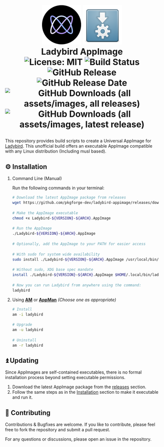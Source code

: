 <h1><p align="center">
  <img src="./assets/images/ladybird.png" alt="Ladybird Logo" width="128">
  <img src="./assets/images/appimage.png" alt="AppImage Logo" width="128">
  <br>Ladybird AppImage<br>
  <img src="https://img.shields.io/badge/License-MIT-blue.svg" alt="License: MIT">
  <img src="https://github.com/pkgforge-dev/ladybird-appimage/actions/workflows/ci.yaml/badge.svg" alt="Build Status">
  <img src="https://img.shields.io/github/v/release/pkgforge-dev/ladybird-appimage" alt="GitHub Release">
  <img src="https://img.shields.io/github/release-date/pkgforge-dev/ladybird-appimage" alt="GitHub Release Date">
  <img src="https://img.shields.io/github/downloads/pkgforge-dev/ladybird-appimage/total" alt="GitHub Downloads (all assets/images, all releases)">
  <img src="https://img.shields.io/github/downloads/pkgforge-dev/ladybird-appimage/latest/total" alt="GitHub Downloads (all assets/images, latest release)">
</p></h1>

This repository provides build scripts to create a Universal AppImage for [Ladybird](https://ladybird.org/). This unofficial build offers an executable AppImage compatible with any Linux distribution (Including musl based).

## ⚙️ Installation

1. Command Line (Manual)

   Run the following commands in your terminal:

   ```bash
   # Download the latest AppImage package from releases
   wget https://github.com/pkgforge-dev/ladybird-appimage/releases/download/${VERSION}/Ladybird-${VERSION}-${ARCH}.AppImage

   # Make the AppImage executable
   chmod +x Ladybird-${VERSION}-${ARCH}.AppImage

   # Run the AppImage
   ./Ladybird-${VERSION}-${ARCH}.AppImage

   # Optionally, add the AppImage to your PATH for easier access

   # With sudo for system wide availability
   sudo install ./Ladybird-${VERSION}-${ARCH}.AppImage /usr/local/bin/ladybird

   # Without sudo, XDG base spec mandate
   install ./Ladybird-${VERSION}-${ARCH}.AppImage $HOME/.local/bin/ladybird

   # Now you can run Ladybird from anywhere using the command:
   ladybird
   ```

1. Using [**AM**](https://github.com/ivan-hc/AM) or [**AppMan**](https://github.com/ivan-hc/AppMan) _(Choose one as appropriate)_

   ```bash
   # Install
   am -i ladybird

   # Upgrade
   am -u ladybird

   # Uninstall
   am -r ladybird
   ```

## ⏫ Updating

Since AppImages are self-contained executables, there is no formal installation process beyond setting executable permissions.

1. Download the latest AppImage package from the [releases](https://github.com/pkgforge-dev/ladybird-appimage/releases) section.
1. Follow the same steps as in the [Installation](#installation) section to make it executable and run it.

## 🤝 Contributing

Contributions & Bugfixes are welcome. If you like to contribute, please feel free to fork the repository and submit a pull request.

For any questions or discussions, please open an issue in the repository.

